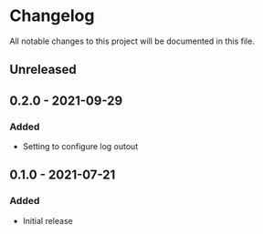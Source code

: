 <!-- markdownlint-disable MD022 MD032 MD024-->
# Changelog

All notable changes to this project will be documented in this file.

## Unreleased
## 0.2.0 - 2021-09-29
### Added
* Setting to configure log outout

## 0.1.0 - 2021-07-21
### Added
* Initial release

